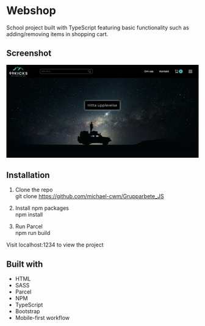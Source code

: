 # Webshop
School project built with TypeScript featuring basic functionality such as adding/removing items in shopping cart.

## Screenshot

![](src/assets/screenshot.jpg)


## Installation
1. Clone the repo\
git clone https://github.com/michael-cwm/Grupparbete_JS

2. Install npm packages\
npm install

3. Run Parcel\
npm run build

Visit localhost:1234 to view the project

## Built with

- HTML
- SASS
- Parcel
- NPM
- TypeScript
- Bootstrap
- Mobile-first workflow

